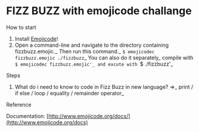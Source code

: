 # FIZZ BUZZ with emojicode challange

How to start

1. Install [Emojicode](http://www.emojicode.org/docs/guides/install.html)!
1. Open a command-line and navigate to the directory containing fizzbuzz.emojic._
   Then run this command._
   `$ emojicodec fizzbuzz.emojic ./fizzbuzz`_
   You can also do it separately_
   compile with `$ emojicodec fizzbuzz.emojic'_ and excute with `$ ./fizzbuzz'\_

Steps

1. What do i need to know to code in Fizz Buzz in new language? =>_
   print / if else / loop / equality / remainder operator_

Reference

Documentation: [http://www.emojicode.org/docs/](http://www.emojicode.org/docs)
